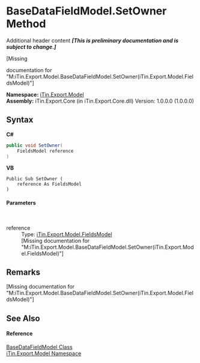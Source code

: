 # BaseDataFieldModel.SetOwner Method 
Additional header content _**\[This is preliminary documentation and is subject to change.\]**_

\[Missing <summary> documentation for "M:iTin.Export.Model.BaseDataFieldModel.SetOwner(iTin.Export.Model.FieldsModel)"\]

**Namespace:**&nbsp;<a href="ef57ffcc-e95e-b212-5a46-9aa6f5a3511f">iTin.Export.Model</a><br />**Assembly:**&nbsp;iTin.Export.Core (in iTin.Export.Core.dll) Version: 1.0.0.0 (1.0.0.0)

## Syntax

**C#**<br />
``` C#
public void SetOwner(
	FieldsModel reference
)
```

**VB**<br />
``` VB
Public Sub SetOwner ( 
	reference As FieldsModel
)
```


#### Parameters
&nbsp;<dl><dt>reference</dt><dd>Type: <a href="67f244a8-b0dc-ea30-9ef6-fe4c85935202">iTin.Export.Model.FieldsModel</a><br />\[Missing <param name="reference"/> documentation for "M:iTin.Export.Model.BaseDataFieldModel.SetOwner(iTin.Export.Model.FieldsModel)"\]</dd></dl>

## Remarks
\[Missing <remarks> documentation for "M:iTin.Export.Model.BaseDataFieldModel.SetOwner(iTin.Export.Model.FieldsModel)"\]

## See Also


#### Reference
<a href="8fa48ff7-1da1-90fc-d579-d2d214806b70">BaseDataFieldModel Class</a><br /><a href="ef57ffcc-e95e-b212-5a46-9aa6f5a3511f">iTin.Export.Model Namespace</a><br />